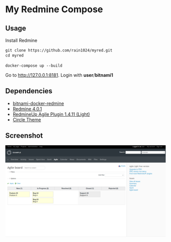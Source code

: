 # My Redmine Compose 

## Usage

Install Redmine

```
git clone https://github.com/rain1024/myred.git
cd myred

docker-compose up --build
```

Go to http://127.0.0.1:8181. Login with **user**/**bitnami1**

## Dependencies

* [bitnami-docker-redmine](https://github.com/bitnami/bitnami-docker-redmine)
* [Redmine 4.0.1](https://www.redmine.org/)
* [RedmineUp Agile Plugin 1.4.11 (Light)](https://www.redmine.org/plugins/redmine_agile)
* [Circle Theme](https://www.redmineup.com/pages/themes/circle)

## Screenshot

![](screenshot.png)
